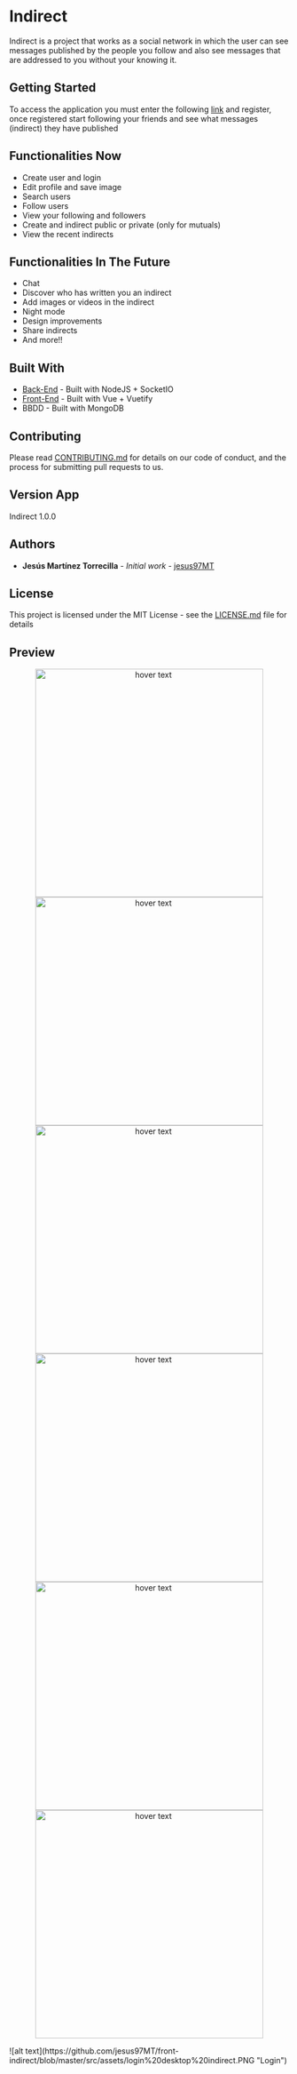 # Indirect

Indirect is a project that works as a social network in which the user can see messages published by the people you follow and also see messages that are addressed to you without your knowing it.

## Getting Started

To access the application you must enter the following [link](https://jesus97mt.github.io/indirect/) and register, once registered start following your friends and see what messages (indirect) they have published

## Functionalities Now

  * Create user and login
  * Edit profile and save image
  * Search users
  * Follow users
  * View your following and followers
  * Create and indirect public or private (only for mutuals)
  * View the recent indirects
  
  ## Functionalities In The Future

  * Chat
  * Discover who has written you an indirect
  * Add images or videos in the indirect
  * Night mode
  * Design improvements
  * Share indirects
  * And more!!


## Built With

* [Back-End](https://github.com/jesus97MT/back-indirect) - Built with NodeJS + SocketIO
* [Front-End](https://github.com/jesus97MT/front-indirect) - Built with Vue + Vuetify
* BBDD - Built with MongoDB

## Contributing

Please read [CONTRIBUTING.md](https://gist.github.com/PurpleBooth/b24679402957c63ec426) for details on our code of conduct, and the process for submitting pull requests to us.

## Version App

Indirect 1.0.0

## Authors

* **Jesús Martínez Torrecilla** - *Initial work* - [jesus97MT](https://github.com/jesus97MT)

## License

This project is licensed under the MIT License - see the [LICENSE.md](LICENSE.md) file for details


## Preview
<p align="center">
  <img src="https://github.com/jesus97MT/front-indirect/blob/master/src/assets/1.png" width="411" title="hover text">
  <img src="https://github.com/jesus97MT/front-indirect/blob/master/src/assets/2.png" width="411" title="hover text">
  <img src="https://github.com/jesus97MT/front-indirect/blob/master/src/assets/3.png" width="411" title="hover text">
  <img src="https://github.com/jesus97MT/front-indirect/blob/master/src/assets/4.png" width="411" title="hover text">
  <img src="https://github.com/jesus97MT/front-indirect/blob/master/src/assets/5.png" width="411" title="hover text">
  <img src="https://github.com/jesus97MT/front-indirect/blob/master/src/assets/6.png" width="411" title="hover text">
 
  
</p>
![alt text](https://github.com/jesus97MT/front-indirect/blob/master/src/assets/login%20desktop%20indirect.PNG "Login")






